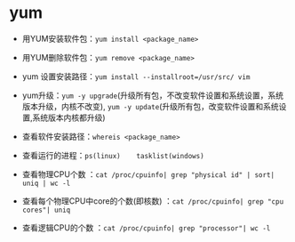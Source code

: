 # yum

* 用YUM安装软件包：`yum install <package_name>`

* 用YUM删除软件包：`yum remove <package_name>`

* yum 设置安装路径：`yum install --installroot=/usr/src/ vim`

* yum升级：`yum -y upgrade`(升级所有包，不改变软件设置和系统设置，系统版本升级，内核不改变), `yum -y update`(升级所有包，改变软件设置和系统设置,系统版本内核都升级)


	
* 查看软件安装路径：`whereis <package_name>`

* 查看运行的进程：`ps(linux)	tasklist(windows)`

* 查看物理CPU个数 ：`cat /proc/cpuinfo| grep "physical id" | sort| uniq | wc -l `

* 查看每个物理CPU中core的个数(即核数) ：`cat /proc/cpuinfo| grep "cpu cores"| uniq `

* 查看逻辑CPU的个数 ：`cat /proc/cpuinfo| grep "processor"| wc -l`
